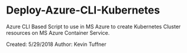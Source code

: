 # Deploy-Azure-CLI-Kubernetes








Azure CLI Based Script to use in MS Azure to create Kubernetes Cluster resources on MS Azure Container Service. 

Created: 5/29/2018 Author: Kevin Tuffner
